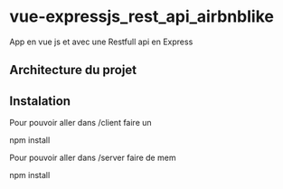 # vue-expressjs_rest_api_airbnblike

App en vue js et avec une Restfull api en Express

## Architecture du projet 
  




## Instalation
Pour pouvoir aller dans /client faire un

npm install

  

Pour pouvoir aller dans /server faire de mem

npm install

  

<!--stackedit_data:
eyJoaXN0b3J5IjpbMTA2MTI5MjU2MSwtMzMyNDU1MzYzXX0=
-->